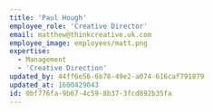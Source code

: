 ```yaml
---
title: 'Paul Hough'
employee_role: 'Creative Director'
email: matthew@thinkcreative.uk.com
employee_image: employees/matt.png
expertise:
  - Management
  - 'Creative Direction'
updated_by: 44ff6e56-6b78-49e2-a074-616caf791879
updated_at: 1600429043
id: 0bf776fa-9b67-4c59-8b37-3fcd892b35fa
---
```

